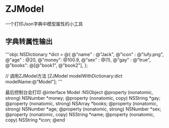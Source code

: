 # ZJModel
一个打印Json字典中模型属性的小工具

## 字典转属性输出
'''objc
NSDictionary *dict = @{
@"name" : @"Jack",
@"icon" : @"lufy.png",
@"age"  : @20,
@"money": @100.9,
@"sex"  : @(1),
@"gay"  : @"true",
@"books": @[@"book1", @"book2"],
};

// 调用ZJModel方法
[ZJModel modelWithDictionary:dict modelName:@"Model"];
'''

最后控制台会打印
@interface Model :NSObject
@property (nonatomic, strong) NSNumber *money;
@property (nonatomic,   copy) NSString *gay;
@property (nonatomic, strong) NSArray *books;
@property (nonatomic, strong) NSNumber *age;
@property (nonatomic, strong) NSNumber *sex;
@property (nonatomic,   copy) NSString *name;
@property (nonatomic,   copy) NSString *icon;
@end
